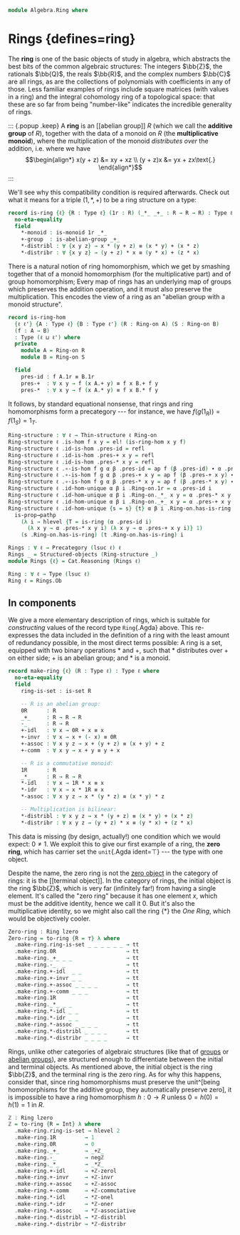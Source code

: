 <!--
```agda
open import 1Lab.Prelude hiding (_*_ ; _+_)

open import Algebra.Semigroup
open import Algebra.Group.Ab
open import Algebra.Monoid
open import Algebra.Group

open import Cat.Displayed.Univalence.Thin
open import Cat.Base

open import Data.Int.Properties
open import Data.Int.Base

import Algebra.Monoid.Reasoning as Mon

import Cat.Reasoning
```
-->

```agda
module Algebra.Ring where
```

# Rings {defines=ring}

The **ring** is one of the basic objects of study in algebra, which
abstracts the best bits of the common algebraic structures: The integers
$\bb{Z}$, the rationals $\bb{Q}$, the reals $\bb{R}$, and the complex
numbers $\bb{C}$ are all rings, as are the collections of polynomials
with coefficients in any of those. Less familiar examples of rings
include square matrices (with values in a ring) and the integral
cohomology ring of a topological space: that these are so far from being
"number-like" indicates the incredible generality of rings.

::: {.popup .keep}
A **ring** is an [[abelian group]] $R$ (which we call the **additive
group** of $R$), together with the data of a monoid on $R$ (the
**multiplicative monoid**), where the multiplication of the monoid
_distributes over_ the addition, i.e. where we have
$$\begin{align*}
x(y + z) &= xy + xz \\
(y + z)x &= yx + zx\text{.}
\end{align*}$$
:::

We'll see why this compatibility condition is required afterwards. Check
out what it means for a triple $(1, *, +)$ to be a ring structure on a
type:

```agda
record is-ring {ℓ} {R : Type ℓ} (1r : R) (_*_ _+_ : R → R → R) : Type ℓ where
  no-eta-equality
  field
    *-monoid : is-monoid 1r _*_
    +-group  : is-abelian-group _+_
    *-distribl : ∀ {x y z} → x * (y + z) ≡ (x * y) + (x * z)
    *-distribr : ∀ {x y z} → (y + z) * x ≡ (y * x) + (z * x)
```

<!--
```agda
  open is-monoid *-monoid
    renaming ( idl to *-idl
             ; idr to *-idr
             ; associative to *-associative
             )
    hiding (has-is-set ; magma-hlevel ; underlying-set)
    public

  open is-abelian-group +-group
    renaming ( _—_ to _-_
             ; inverse to -_
             ; 1g to 0r
             ; inversel to +-invl
             ; inverser to +-invr
             ; associative to +-associative
             ; idl to +-idl
             ; idr to +-idr
             ; commutes to +-commutes
             )
    public

  additive-group : Σ (Set ℓ) (λ x → Group-on ⌞ x ⌟)
  ∣ additive-group .fst ∣                    = R
  additive-group .fst .is-tr                 = is-abelian-group.has-is-set +-group
  additive-group .snd .Group-on._⋆_          = _+_
  additive-group .snd .Group-on.has-is-group = is-abelian-group.has-is-group +-group

  group : Abelian-group ℓ
  ∣ group .fst ∣                         = R
  group .fst .is-tr                      = is-abelian-group.has-is-set +-group
  group .snd .Abelian-group-on._*_       = _+_
  group .snd .Abelian-group-on.has-is-ab = +-group

  multiplicative-monoid : Monoid ℓ
  multiplicative-monoid .fst = R
  multiplicative-monoid .snd = record { has-is-monoid = *-monoid }

  module m = Mon multiplicative-monoid
  module a = Abelian-group-on record { has-is-ab = +-group }
    hiding (_*_ ; 1g ; _⁻¹)

record Ring-on {ℓ} (R : Type ℓ) : Type ℓ where
  field
    1r : R
    _*_ _+_ : R → R → R
    has-is-ring : is-ring 1r _*_ _+_

  open is-ring has-is-ring public
  infixl 25 _*_
  infixl 20 _+_

instance
  H-Level-is-ring
    : ∀ {ℓ} {R : Type ℓ} {1r : R} {_*_ _+_ : R → R → R} {n}
    → H-Level (is-ring 1r _*_ _+_) (suc n)
  H-Level-is-ring {1r = 1r} {_*_} {_+_} =
    prop-instance {T = is-ring 1r _*_ _+_} $ λ where
      x y i .*-monoid   → hlevel 1 (x .*-monoid) (y .*-monoid) i
      x y i .+-group    → hlevel 1 (x .+-group) (y .+-group) i
      x y i .*-distribl → x .+-group .is-abelian-group.has-is-set _ _ (x .*-distribl) (y .*-distribl) i
      x y i .*-distribr → x .+-group .is-abelian-group.has-is-set _ _ (x .*-distribr) (y .*-distribr) i
    where open is-ring
```
-->

There is a natural notion of ring homomorphism, which we get by smashing
together that of a monoid homomorphism (for the multiplicative part) and
of group homomorphism; Every map of rings has an underlying map of
groups which preserves the addition operation, and it must also preserve
the multiplication. This encodes the view of a ring as an "abelian group
with a monoid structure".

```agda
record is-ring-hom
  {ℓ ℓ'} {A : Type ℓ} {B : Type ℓ'} (R : Ring-on A) (S : Ring-on B)
  (f : A → B)
  : Type (ℓ ⊔ ℓ') where
  private
    module A = Ring-on R
    module B = Ring-on S

  field
    pres-id : f A.1r ≡ B.1r
    pres-+  : ∀ x y → f (x A.+ y) ≡ f x B.+ f y
    pres-*  : ∀ x y → f (x A.* y) ≡ f x B.* f y
```

<!--
```agda
  ring-hom→group-hom : is-group-hom (A.additive-group .snd) (B.additive-group .snd) f
  ring-hom→group-hom = record { pres-⋆ = pres-+ }

  module gh = is-group-hom ring-hom→group-hom renaming (pres-id to pres-0 ; pres-inv to pres-neg)
  open gh using (pres-0 ; pres-neg ; pres-diff) public

private unquoteDecl eqv = declare-record-iso eqv (quote is-ring-hom)

module _ {ℓ ℓ'} {A : Type ℓ} {B : Type ℓ'} {R : Ring-on A} {S : Ring-on B} where
  open Ring-on R using (magma-hlevel)
  open Ring-on S using (magma-hlevel)

  instance abstract
    H-Level-ring-hom : ∀ {f n} → H-Level (is-ring-hom R S f) (suc n)
    H-Level-ring-hom = prop-instance λ x y → Iso→is-hlevel 1 eqv (hlevel 1) x y

open is-ring-hom
```
-->

It follows, by standard equational nonsense, that rings and ring
homomorphisms form a precategory --- for instance, we have $f(g(1_R)) =
f(1_S) = 1_T$.

```agda
Ring-structure : ∀ ℓ → Thin-structure ℓ Ring-on
Ring-structure ℓ .is-hom f x y = el! (is-ring-hom x y f)
Ring-structure ℓ .id-is-hom .pres-id = refl
Ring-structure ℓ .id-is-hom .pres-+ x y = refl
Ring-structure ℓ .id-is-hom .pres-* x y = refl
Ring-structure ℓ .∘-is-hom f g α β .pres-id = ap f (β .pres-id) ∙ α .pres-id
Ring-structure ℓ .∘-is-hom f g α β .pres-+ x y = ap f (β .pres-+ x y) ∙ α .pres-+ _ _
Ring-structure ℓ .∘-is-hom f g α β .pres-* x y = ap f (β .pres-* x y) ∙ α .pres-* _ _
Ring-structure ℓ .id-hom-unique α β i .Ring-on.1r = α .pres-id i
Ring-structure ℓ .id-hom-unique α β i .Ring-on._*_ x y = α .pres-* x y i
Ring-structure ℓ .id-hom-unique α β i .Ring-on._+_ x y = α .pres-+ x y i
Ring-structure ℓ .id-hom-unique {s = s} {t} α β i .Ring-on.has-is-ring =
  is-prop→pathp
    (λ i → hlevel {T = is-ring (α .pres-id i)
      (λ x y → α .pres-* x y i) (λ x y → α .pres-+ x y i)} 1)
    (s .Ring-on.has-is-ring) (t .Ring-on.has-is-ring) i

Rings : ∀ ℓ → Precategory (lsuc ℓ) ℓ
Rings _ = Structured-objects (Ring-structure _)
module Rings {ℓ} = Cat.Reasoning (Rings ℓ)

Ring : ∀ ℓ → Type (lsuc ℓ)
Ring ℓ = Rings.Ob
```

## In components

We give a more elementary description of rings, which is suitable for
_constructing_ values of the record type `Ring`{.Agda} above. This
re-expresses the data included in the definition of a ring with the
least amount of redundancy possible, in the most direct terms
possible: A ring is a set, equipped with two binary operations $*$ and
$+$, such that $*$ distributes over $+$ on either side; $+$ is an
abelian group; and $*$ is a monoid.

```agda
record make-ring {ℓ} (R : Type ℓ) : Type ℓ where
  no-eta-equality
  field
    ring-is-set : is-set R

    -- R is an abelian group:
    0R      : R
    _+_     : R → R → R
    -_      : R → R
    +-idl   : ∀ x → 0R + x ≡ x
    +-invr  : ∀ x → x + (- x) ≡ 0R
    +-assoc : ∀ x y z → x + (y + z) ≡ (x + y) + z
    +-comm  : ∀ x y → x + y ≡ y + x

    -- R is a commutative monoid:
    1R      : R
    _*_     : R → R → R
    *-idl   : ∀ x → 1R * x ≡ x
    *-idr   : ∀ x → x * 1R ≡ x
    *-assoc : ∀ x y z → x * (y * z) ≡ (x * y) * z

    -- Multiplication is bilinear:
    *-distribl : ∀ x y z → x * (y + z) ≡ (x * y) + (x * z)
    *-distribr : ∀ x y z → (y + z) * x ≡ (y * x) + (z * x)
```

<!--
```agda
  -- All in copatterns to prevent the unfolding from exploding on you
  to-is-ring : is-ring 1R _*_ _+_
  to-is-ring .is-ring.*-monoid .is-monoid.has-is-semigroup .is-semigroup.has-is-magma = record { has-is-set = ring-is-set }
  to-is-ring .is-ring.*-monoid .is-monoid.has-is-semigroup .is-semigroup.associative = *-assoc _ _ _
  to-is-ring .is-ring.*-monoid .is-monoid.idl = *-idl _
  to-is-ring .is-ring.*-monoid .is-monoid.idr = *-idr _
  to-is-ring .is-ring.+-group .is-abelian-group.has-is-group .is-group.unit = 0R
  to-is-ring .is-ring.+-group .is-abelian-group.has-is-group .is-group.inverse = -_
  to-is-ring .is-ring.+-group .is-abelian-group.has-is-group .is-group.has-is-monoid .is-monoid.has-is-semigroup .is-semigroup.has-is-magma = record { has-is-set = ring-is-set }
  to-is-ring .is-ring.+-group .is-abelian-group.has-is-group .is-group.has-is-monoid .is-monoid.has-is-semigroup .is-semigroup.associative = +-assoc _ _ _
  to-is-ring .is-ring.+-group .is-abelian-group.has-is-group .is-group.has-is-monoid .is-monoid.idl = +-idl _
  to-is-ring .is-ring.+-group .is-abelian-group.has-is-group .is-group.has-is-monoid .is-monoid.idr = +-comm _ _ ∙ +-idl _
  to-is-ring .is-ring.+-group .is-abelian-group.has-is-group .is-group.inversel = +-comm _ _ ∙ +-invr _
  to-is-ring .is-ring.+-group .is-abelian-group.has-is-group .is-group.inverser = +-invr _
  to-is-ring .is-ring.+-group .is-abelian-group.commutes = +-comm _ _
  to-is-ring .is-ring.*-distribl = *-distribl _ _ _
  to-is-ring .is-ring.*-distribr = *-distribr _ _ _

  to-ring-on : Ring-on R
  to-ring-on .Ring-on.1r = 1R
  to-ring-on .Ring-on._*_ = _*_
  to-ring-on .Ring-on._+_ = _+_
  to-ring-on .Ring-on.has-is-ring = to-is-ring

  to-ring : Ring ℓ
  to-ring .fst = el R ring-is-set
  to-ring .snd = to-ring-on

open make-ring using (to-is-ring; to-ring-on; to-ring) public
```
-->

This data is missing (by design, actually!) one condition which we would
expect: $0 \ne 1$. We exploit this to give our first example of a ring,
the **zero ring**, which has carrier set the `unit`{.Agda ident=⊤} ---
the type with one object.

Despite the name, the zero ring is not the [zero object] in the category
of rings: it is the [[terminal object]]. In the category of rings, the
initial object is the ring $\bb{Z}$, which is very far (infinitely far!)
from having a single element. It's called the "zero ring" because it has
one element $x$, which must be the additive identity, hence we call it
$0$. But it's also the multiplicative identity, so we might also call
the ring $\{*\}$ the _One Ring_, which would be objectively cooler.

[zero object]: Cat.Diagram.Zero.html

```agda
Zero-ring : Ring lzero
Zero-ring = to-ring {R = ⊤} λ where
  .make-ring.ring-is-set _ _ _ _ _ _ → tt
  .make-ring.0R                      → tt
  .make-ring._+_ _ _                 → tt
  .make-ring.-_  _                   → tt
  .make-ring.+-idl  _ _              → tt
  .make-ring.+-invr _ _              → tt
  .make-ring.+-assoc _ _ _ _         → tt
  .make-ring.+-comm _ _ _            → tt
  .make-ring.1R                      → tt
  .make-ring._*_ _ _                 → tt
  .make-ring.*-idl _ _               → tt
  .make-ring.*-idr _ _               → tt
  .make-ring.*-assoc _ _ _ _         → tt
  .make-ring.*-distribl _ _ _ _      → tt
  .make-ring.*-distribr _ _ _ _      → tt
```

Rings, unlike other categories of algebraic structures (like that of
[groups] or [abelian groups]), are structured enough to differentiate
between the initial and terminal objects. As mentioned above, the
initial object is the ring $\bb{Z}$, and the terminal ring is the zero
ring. As for why this happens, consider that, since ring homomorphisms
must preserve the unit^[being homomorphisms for the additive group, they
automatically preserve zero], it is impossible to have a ring
homomorphism $h : 0 \to R$ unless $0 = h(0) = h(1) = 1$ in $R$.

[groups]: Algebra.Group.html
[abelian groups]: Algebra.Group.Ab.html

```agda
ℤ : Ring lzero
ℤ = to-ring {R = Int} λ where
  .make-ring.ring-is-set → hlevel 2
  .make-ring.1R         → 1
  .make-ring.0R         → 0
  .make-ring._+_        → _+ℤ_
  .make-ring.-_         → negℤ
  .make-ring._*_        → _*ℤ_
  .make-ring.+-idl      → +ℤ-zerol
  .make-ring.+-invr     → +ℤ-invr
  .make-ring.+-assoc    → +ℤ-assoc
  .make-ring.+-comm     → +ℤ-commutative
  .make-ring.*-idl      → *ℤ-onel
  .make-ring.*-idr      → *ℤ-oner
  .make-ring.*-assoc    → *ℤ-associative
  .make-ring.*-distribl → *ℤ-distribl
  .make-ring.*-distribr → *ℤ-distribr
```
